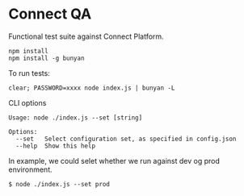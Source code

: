 # Connect QA


Functional test suite against Connect Platform.

	npm install
	npm install -g bunyan


To run tests:

	clear; PASSWORD=xxxx node index.js | bunyan -L


CLI options

	Usage: node ./index.js --set [string]

	Options:
	  --set   Select configuration set, as specified in config.json
	  --help  Show this help      

In example, we could selet whether we run against dev og prod environment.

	$ node ./index.js --set prod
